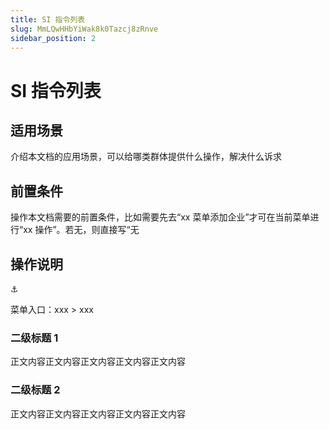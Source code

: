 ```yaml
---
title: SI 指令列表
slug: MmLQwHHbYiWak8k0Tazcj8zRnve
sidebar_position: 2
---
```



# SI 指令列表

## 适用场景

介绍本文档的应用场景，可以给哪类群体提供什么操作，解决什么诉求

## 前置条件

操作本文档需要的前置条件，比如需要先去“xx 菜单添加企业”才可在当前菜单进行“xx 操作”。若无，则直接写“无

## 操作说明

<div class="callout callout-bg-6 callout-border-6">
<div class='callout-emoji'>⚓</div>
<p>菜单入口：xxx  &gt; xxx</p>
</div>

### 二级标题 1

正文内容正文内容正文内容正文内容正文内容

### 二级标题 2

正文内容正文内容正文内容正文内容正文内容

